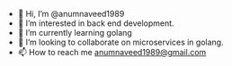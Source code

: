 - 👋 Hi, I’m @anumnaveed1989
- 👀 I’m interested in back end development.
- 🌱 I’m currently learning golang
- 💞️ I’m looking to collaborate on microservices in golang.
- 📫 How to reach me anumnaveed1989@gmail.com

<!---
anumnaveed1989/anumnaveed1989 is a ✨ special ✨ repository because its `README.md` (this file) appears on your GitHub profile.
You can click the Preview link to take a look at your changes.
--->
